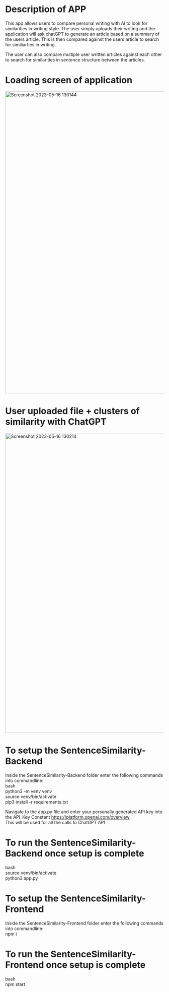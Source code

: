 # Description of APP

This app allows users to compare personal writing with AI to look for similarities in writing style. The user simply uploads their writing and the application will ask
chatGPT to generate an article based on a summary of the users article. This is then compared against the users article to search for similiarties in writing. <br />

The user can also compare multiple user written articles against each other to search for similarities in sentence structure between the articles.

# Loading screen of application
<img width="959" alt="Screenshot 2023-05-16 130144" src="https://github.com/matthewgottwald/SentenceSimilarityDetector/assets/45056814/3f5bbd11-63d4-4140-9721-5da68a97d9de">


# User uploaded file + clusters of similarity with ChatGPT
<img width="952" alt="Screenshot 2023-05-16 130214" src="https://github.com/matthewgottwald/SentenceSimilarityDetector/assets/45056814/4ac41710-5ab6-4d1d-b8d5-85d4e77cde6a">

# To setup the SentenceSimilarity-Backend

Inside the SentenceSimilarity-Backend folder enter the following commands into commandline: <br />
bash <br />
python3 -m venv venv <br />
source venv/bin/activate <br />
pip3 install -r requirements.txt <br />

Navigate to the app.py file and enter your personally generated API key into the API_Key Constant https://platform.openai.com/overview <br />
This will be used for all the calls to ChatGPT API

# To run the SentenceSimilarity-Backend once setup is complete

bash <br />
source venv/bin/activate <br />
python3 app.py <br />

# To setup the SentenceSimilarity-Frontend

Inside the SentenceSimilarity-Frontend folder enter the following commands into commandline: <br />
npm i <br />

# To run the SentenceSimilarity-Frontend once setup is complete

bash <br />
npm start <br />
